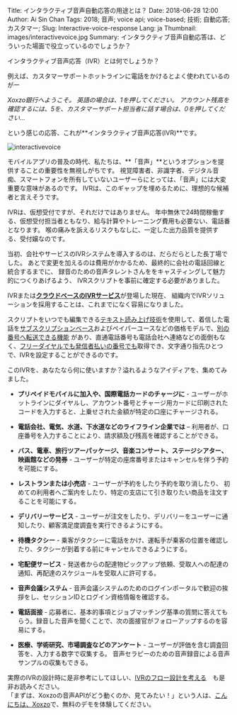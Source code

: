 Title: インタラクティブ音声自動応答の用途とは？
Date: 2018-06-28 12:00
Author: Ai Sin Chan
Tags: 2018; 音声; voice api; voice-based; 技術; 自動応答; カスタマー;
Slug: Interactive-voice-response 
Lang: ja
Thumbnail: images/interactivevoice.jpg
Summary: インタラクティブ音声自動応答は、どういった場面で役立っているのでしょうか？


インタラクティブ音声応答（IVR）とは何でしょうか？

例えば、カスタマーサポートホットラインに電話をかけるとよく使われているのがー

_Xoxzo銀行へようこそ。 英語の場合は、1を押してください。 
アカウント残高を確認するには、5を、カスタマーサポート担当者に話す場合は、0を押してください..._

という感じの応答、これが**インタラクティブ音声応答(IVR)**です。

![interactivevoice](/images/interactivevoice.jpg)

モバイルアプリの普及の時代、私たちは、**「音声」**というオプションを提供することの重要性を無視しがちです。
視覚障害者、非識字者、デジタル音痴、スマートフォンを所有していないユーザーらにとっては、「音声」には大変重要な意味があるのです。 
IVRは、このギャップを埋めるために、理想的な候補者と言えそうです。

IVRは、仮想受付ですが、それだけではありません。
年中無休で24時間稼働する、仮想受付担当者ともなり、給与計算やトレーニング費用も必要ない、電話番となります。
喉の痛みを訴えるリスクもなしに、一定した出力品質を提供する、受付嬢なのです。

当初、会社やサービスのIVRシステムを導入するのは、だらだらとした長丁場でした。 
あとで変更を加えるのは費用がかかるため、最終的に会社の電話回線と統合するまでに、
録音のための音声タレントさんををキャスティングして魅力的につくりあげるよう、
IVRスクリプトを事前に確定する必要がありました。

IVRまたは[**クラウドベースのIVRサービス**](https://www.xoxzo.com/ja/about/dial-in-api/)が登場した現在、
組織内でIVRソリューションを採用することは、これまでになく容易になりました。

スクリプトをいつでも編集できる[テキスト読み上げ技術](https://www.xoxzo.com/ja/about/utilities-api/)を使用して、着信した電話を[サブスクリプションベース](https://www.xoxzo.com/ja/about/pricing/#din)およびペイパーユースなどの価格モデルで、[別の番号へ転送できる機能](https://blog.xoxzo.com/ja/2017/07/13/dialinnumbers-tutorial/) があり、直通電話番号も電話会社へ連絡などの面倒もなく、[フリーダイヤルでも発信者払いの番号でも](https://www.xoxzo.com/eja/about/dial-in-api/)取得でき、文字通り指先ひとつで、IVRを設定することができるのです。

このIVRを、あなたなら何に使いますか？溢れるようなアイディアを、集めてみました。

+ **プリペイドモバイルに加入や、国際電話カードのチャージに** - ユーザーがホットラインにダイヤルし、アカウント番号とチャージ用カードに印刷されたコードを入力すると、上乗せされた金額が特定の口座にチャージされる。</br>

+ **電話会社、電気、水道、下水道などのライフライン企業では** – 
利用者が、口座番号を入力することにより、請求額及び残高を確認することができる。</br> 

+ **バス、電車、旅行ツアーパッケージ、音楽コンサート、ステージシアター、映画館などの発券** - 
ユーザーが特定の座席番号またはキャンセルを伴う予約を可能にする。</br>

+ **レストランまたは小売店** - ユーザーが予約をしたり予約を取り消したり、
初めての利用者へご案内をしたり、特定の支店にて引き取りたい商品を注文することを可能にする。</br>

+ **デリバリーサービス** - ユーザーが注文をしたり、デリバリーをユーザーに通知したり、顧客満足度調査を実行できるようにする。</br>

+ **待機タクシー** - 乗客がタクシーに電話をかけ、運転手が乗客の位置を確認したり、タクシーが到着する前にキャンセルできるようにする。</br>

+ **宅配便サービス** - 発送者からの配達物ピックアップ依頼、受取人への配達の通知、再配達のスケジュールを受取人に許可する。</br>

+ **音声会議システム** - 音声会議システムのためのログインポータルで歓迎の挨拶をし、セッションIDとログイン資格情報を確認する。</br>

+ **電話面接** - 応募者に、基本的事項とジョブマッチング基準の質問に答えてもらう。録音した音声を聞くことで、次の面接官がフォローアップするのを容易にする。</br>

+ **医療、学術研究、市場調査などのアンケート** - ユーザーが評価を含む調査回答を、入力する数字で収集する。 
音声セラピーのための音声録音による音声サンプルの収集もできる。

実際のIVRの設計時に是非参考にしてほしい、[IVRのフロー設計を考える](https://blog.xoxzo.com/en/2018/05/23/ivrflow/)　も是非お読みください。</br>
「まずは、Xoxzoの音声APIがどう動くのか、見てみたい！」という人は、[こんにちは、Xoxzo](https://hello.xoxzo.com/ja/)で、無料のデモを体験してください。

